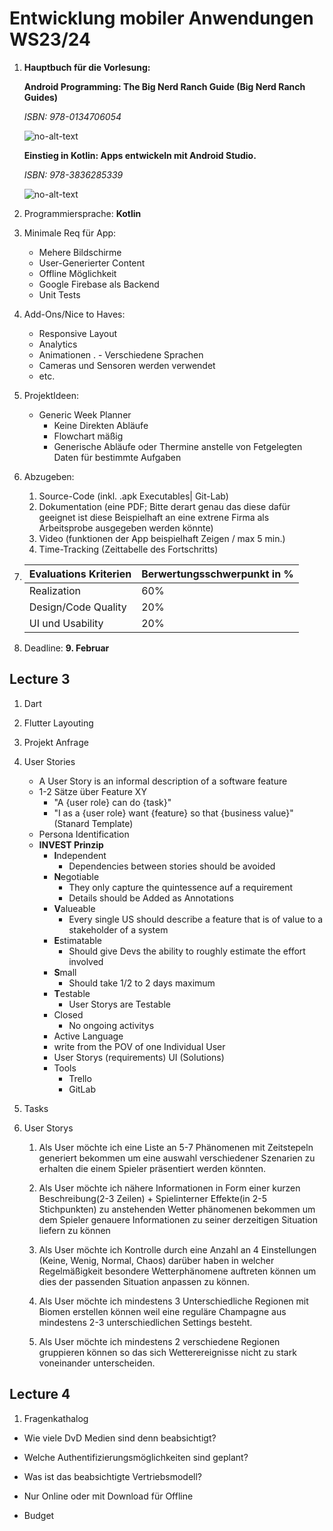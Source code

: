 # Entwicklung mobiler Anwendungen WS23/24

1. **Hauptbuch für die Vorlesung:**

    **Android Programming: The Big Nerd Ranch Guide (Big Nerd Ranch Guides)**

    *ISBN: 978-0134706054*

    [label]: https://m.media-amazon.com/images/I/61VZsQLlwkL._SY466_.jpg

    ![no-alt-text][label]

    **Einstieg in Kotlin: Apps entwickeln mit Android Studio.**

    *ISBN: 978-3836285339*

    [label2]: https://m.media-amazon.com/images/I/614ZcQwtYeL._SY466_.jpg

    ![no-alt-text][label2]

2. Programmiersprache: **Kotlin**
3. Minimale Req für App:
   - Mehere Bildschirme
   - User-Generierter Content
   - Offline Möglichkeit
   - Google Firebase als Backend
   - Unit Tests

4. Add-Ons/Nice to Haves:
    - Responsive Layout
    - Analytics
    - Animationen
.    - Verschiedene Sprachen
    - Cameras und Sensoren werden verwendet
    - etc.

5. ProjektIdeen:
    - Generic Week Planner
      - Keine Direkten Abläufe
      - Flowchart mäßig
      - Generische Abläufe oder Thermine anstelle von Fetgelegten Daten für bestimmte Aufgaben

6. Abzugeben:
   1. Source-Code (inkl. .apk Executables| Git-Lab)
   2. Dokumentation (eine PDF; Bitte derart genau das diese dafür geeignet ist diese Beispielhaft an eine extrene Firma als Arbeitsprobe ausgegeben werden könnte)
   3. Video (funktionen der App beispielhaft Zeigen / max 5 min.)
   4. Time-Tracking (Zeittabelle des Fortschritts)

7. |Evaluations Kriterien|Berwertungsschwerpunkt in %|
    |-|-|
    |Realization |60%|
    |Design/Code Quality |20%|
    |UI und Usability| 20%|

8. Deadline: **9. Februar**

## Lecture 3

1. Dart
2. Flutter Layouting
3. Projekt Anfrage
4. User Stories
    - A User Story is an informal description of a software feature
    - 1-2 Sätze über Feature XY
      - "A {user role} can do {task}"
      - "I as a {user role} want {feature} so that {business value}" (Stanard Template)
    - Persona Identification
    - **INVEST Prinzip**
      - **I**ndependent
        - Dependencies between stories should be avoided
      - **N**egotiable
        - They only capture the quintessence auf a requirement
        - Details should be Added as Annotations
      - **V**alueable
        - Every single US should describe a feature that is of value to a stakeholder of a system
      - **E**stimatable
        - Should give Devs the ability to roughly estimate the effort involved
      - **S**mall
        - Should take 1/2 to 2 days maximum
      - **T**estable
        - User Storys are Testable
      - Closed
        - No ongoing activitys
      - Active Language
      - write from the POV of one Individual User
      - User Storys (requirements) UI (Solutions)
      - Tools
        - Trello
        - GitLab
5. Tasks

6. User Storys

   1. Als User möchte ich eine Liste an 5-7 Phänomenen mit Zeitstepeln generiert bekommen um eine auswahl verschiedener Szenarien zu erhalten die einem Spieler präsentiert werden könnten.

   2. Als User möchte ich nähere Informationen in Form einer kurzen Beschreibung(2-3 Zeilen) + Spielinterner Effekte(in 2-5 Stichpunkten) zu anstehenden Wetter phänomenen bekommen um dem Spieler genauere Informationen zu seiner derzeitigen Situation liefern zu können

   3. Als User möchte ich Kontrolle durch eine Anzahl an 4 Einstellungen (Keine, Wenig, Normal, Chaos) darüber haben in welcher Regelmäßigkeit besondere Wetterphänomene auftreten können um dies der passenden Situation anpassen zu können.
  
   4. Als User möchte ich mindestens 3 Unterschiedliche Regionen mit Biomen erstellen können weil eine reguläre Champagne aus mindestens 2-3 unterschiedlichen Settings besteht.

   5. Als User möchte ich mindestens 2 verschiedene Regionen gruppieren können so das sich Wetterereignisse nicht zu stark voneinander unterscheiden.

## Lecture 4

1. Fragenkathalog

- Wie viele DvD Medien sind denn beabsichtigt?

- Welche Authentifizierungsmöglichkeiten sind geplant?
- Was ist das beabsichtigte Vertriebsmodell?
- Nur Online oder mit Download für Offline
- Budget
